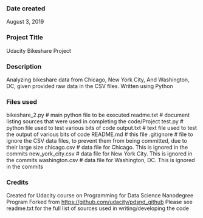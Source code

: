 ### Date created
August 3, 2019

### Project Title
Udacity Bikeshare Project

### Description
Analyzing bikeshare data from Chicago, New York City, And Washington, DC, given provided raw data in the CSV files. Written using Python

### Files used
bikeshare_2.py    # main python file to be executed
readme.txt        # document listing sources that were used in completing the code/Project
test.py           # python file used to test various bits of code
output.txt        # text file used to test the output of various bits of code
README.md         # this file
.gitignore        # file to ignore the CSV data files, to prevent them from being committed, due to their large size
chicago.csv       # data file for Chicago. This is ignored in the commits
new_york_city.csv # data file for New York City. This is ignored in the commits
washington.csv    # data file for Washington, DC. This is ignored in the commits

### Credits
Created for Udacity course on Programming for Data Science Nanodegree Program
Forked from https://github.com/udacity/pdsnd_github
Please see readme.txt for the full list of sources used in writing/developing the code

